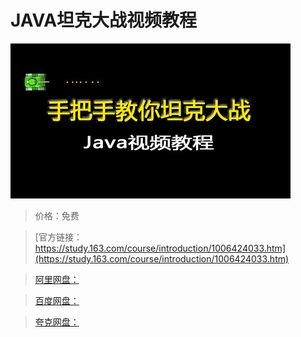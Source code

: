 # JAVA坦克大战视频教程

![img](../../../assets/study163/free/167a8023e5cf461f88cab1e634d4dac8.jpg)

> 价格：免费

> [官方链接：https://study.163.com/course/introduction/1006424033.htm](https://study.163.com/course/introduction/1006424033.htm)

> [阿里网盘：]()

> [百度网盘：]()

> [夸克网盘：]()
